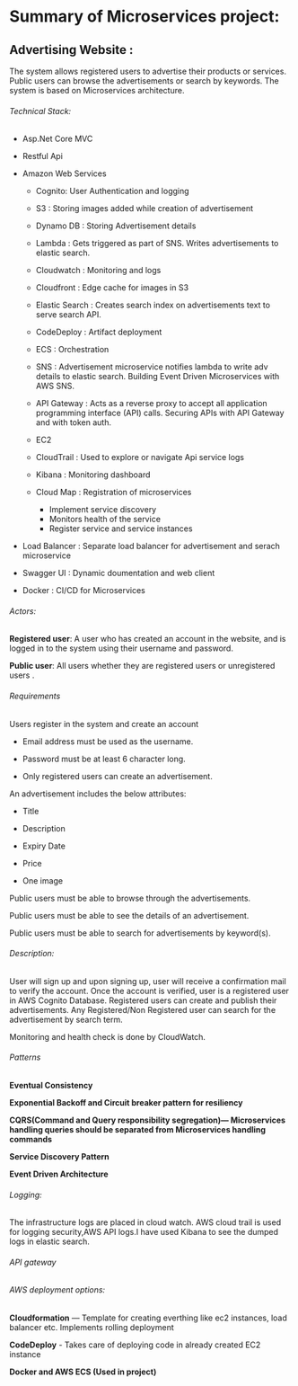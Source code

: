 # Summary of Microservices project:

## Advertising Website :

The system allows registered users to advertise their products or services. Public users can browse the advertisements or search by keywords. The system is based on Microservices architecture.

###### Technical Stack:
* Asp.Net Core MVC

* Restful Api

* Amazon Web Services

  * Cognito: User Authentication and logging

  * S3 : Storing images added while creation of advertisement

  * Dynamo DB : Storing Advertisement details

  * Lambda : Gets triggered as part of SNS. Writes advertisements to elastic search.

  * Cloudwatch : Monitoring and logs

  * Cloudfront : Edge cache for images in S3

  * Elastic Search : Creates search index on advertisements text to serve search API.

  * CodeDeploy : Artifact deployment

  * ECS : Orchestration

  * SNS : Advertisement microservice notifies lambda to write adv details to elastic search. Building Event Driven Microservices with AWS SNS.

  * API Gateway : Acts as a reverse proxy to accept all application programming interface (API) calls. Securing APIs with API Gateway and with token auth.

  * EC2

  * CloudTrail : Used to explore or navigate Api service logs

  * Kibana : Monitoring dashboard

  * Cloud Map : Registration of microservices

     * Implement service discovery
     * Monitors health of the service
     * Register service and service instances
 * Load Balancer : Separate load balancer for advertisement and serach microservice

* Swagger UI : Dynamic doumentation and web client

* Docker : CI/CD for Microservices

###### Actors:
**Registered user**: A user who has created an account in the website, and is logged in to the system using their username and password.

**Public user**: All users whether they are registered users or unregistered users .

###### Requirements
Users register in the system and create an account

  * Email address must be used as the username.

  * Password must be at least 6 character long.

  * Only registered users can create an advertisement.

An advertisement includes the below attributes:

 * Title

 * Description

 * Expiry Date

 * Price

 * One image

Public users must be able to browse through the advertisements.

Public users must be able to see the details of an advertisement.

Public users must be able to search for advertisements by keyword(s).

###### Description:
User will sign up and upon signing up, user will receive a confirmation mail to verify the account. Once the account is verified, user is a registered user in AWS Cognito Database. Registered users can create and publish their advertisements. Any Registered/Non Registered user can search for the advertisement by search term.

Monitoring and health check is done by CloudWatch.

###### Patterns
**Eventual Consistency**

**Exponential Backoff and Circuit breaker pattern for resiliency**

**CQRS(Command and Query responsibility segregation)— Microservices handling queries should be separated from Microservices handling commands**

**Service Discovery Pattern**

**Event Driven Architecture**

###### Logging:
The infrastructure logs are placed in cloud watch. AWS cloud trail is used for logging security,AWS API logs.I have used Kibana to see the dumped logs in elastic search.

###### API gateway

###### AWS deployment options:
**Cloudformation** — Template for creating everthing like ec2 instances, load balancer etc. Implements rolling deployment

**CodeDeploy** - Takes care of deploying code in already created EC2 instance

**Docker and AWS ECS (Used in project)**
